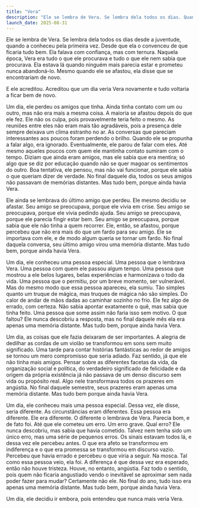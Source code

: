 ```yaml
---
title: "Vera"
description: "Ele se lembra de Vera. Se lembra dela todos os dias. Quando disse que se veriam de novo, ele acreditou."
launch_date: 2025-08-31
---
```

Ele se lembra de Vera. Se lembra dela todos os dias desde a juventude, quando a conheceu pela primeira vez. Desde que ela o convenceu de que ficaria tudo bem. Ela falava com confiança, mas com ternura. Naquela época, Vera era tudo o que ele procurava e tudo o que ele nem sabia que procurava. Ela estava lá quando ninguém mais parecia estar e prometeu nunca abandoná-lo. Mesmo quando ele se afastou, ela disse que se encontrariam de novo.

E ele acreditou. Acreditou que um dia veria Vera novamente e tudo voltaria a ficar bem de novo.

Um dia, ele perdeu os amigos que tinha. Ainda tinha contato com um ou outro, mas não era mais a mesma coisa. A maioria se afastou depois do que ele fez. Ele não os culpa, pois provavelmente teria feito o mesmo. As reuniões entre eles não eram mais tão agradáveis, pois a presença dele sempre deixava um clima estranho no ar. As conversas que pareciam interessantes aos poucos foram perdendo o brilho. Quando ele se propunha a falar algo, era ignorado. Eventualmente, ele parou de falar com eles. Até mesmo aqueles poucos com quem ele mantinha contato sumiram com o tempo. Diziam que ainda eram amigos, mas ele sabia que era mentira; só algo que se diz por educação quando não se quer magoar os sentimentos do outro. Boa tentativa, ele pensou, mas não vai funcionar, porque ele sabia o que queriam dizer de verdade. No final daquele dia, todos os seus amigos não passavam de memórias distantes. Mas tudo bem, porque ainda havia Vera.

Ele ainda se lembrava do último amigo que perdeu. Ele mesmo decidiu se afastar. Seu amigo se preocupava, porque ele vivia em crise. Seu amigo se preocupava, porque ele vivia pedindo ajuda. Seu amigo se preocupava, porque ele parecia fingir estar bem. Seu amigo se preocupava, porque sabia que ele não tinha a quem recorrer. Ele, então, se afastou, porque percebeu que não era mais do que um fardo para seu amigo. Ele se importava com ele, e de modo algum queria se tornar um fardo. No final daquela conversa, seu último amigo virou uma memória distante. Mas tudo bem, porque ainda havia Vera.

Um dia, ele conheceu uma pessoa especial. Uma pessoa que o lembrava Vera. Uma pessoa com quem ele passou algum tempo. Uma pessoa que mostrou a ele belos lugares, belas experiências e harmonizava o todo da vida. Uma pessoa que o permitiu, por um breve momento, ser vulnerável. Mas do mesmo modo que essa pessoa apareceu, ela sumiu. Tão simples quanto um truque de mágica, mas truques de mágica não são simples. Do calor de andar de mãos dadas ao caminhar sozinho no frio. Ele fez algo de errado, com certeza. Não sabia apontar exatamente o quê, mas sabia que tinha feito. Uma pessoa que some assim não faria isso sem motivo. O que faltou? Ele nunca descobriu a resposta, mas no final daquele mês ela era apenas uma memória distante. Mas tudo bem, porque ainda havia Vera.

Um dia, as coisas que ele fazia deixaram de ser importantes. A alegria de dedilhar as cordas de um violão se transformou em sons sem muito significado. Uma tarde para contar histórias fantásticas ao redor de amigos se tornou um mero compromisso que seria adiado. Faz sentido, já que ele não tinha mais amigos. Pensar sobre as diferentes facetas da vida, da organização social e política, do verdadeiro significado de felicidade e da origem da própria existência já não passava de um denso discurso sem vida ou propósito real. Algo nele transformava todos os prazeres em angústia. No final daquele semestre, seus prazeres eram apenas uma memória distante. Mas tudo bem porque ainda havia Vera.

Um dia, ele conheceu mais uma pessoa especial. Dessa vez, ele disse, seria diferente. As circunstâncias eram diferentes. Essa pessoa era diferente. Ele era diferente. O diferente o lembrava de Vera. Parecia bom, e de fato foi. Até que ele cometeu um erro. Um erro grave. Qual erro? Ele nunca descobriu, mas sabia que havia cometido. Talvez nem tenha sido um único erro, mas uma série de pequenos erros. Os sinais estavam todos lá, e dessa vez ele percebeu antes. O que era afeto se transformou em indiferença e o que era promessa se transformou em discurso vazio. Percebeu que havia errado e percebeu o que viria a seguir. Na mosca. Tal como essa pessoa veio, ela foi. A diferença é que dessa vez era esperado, então não houve tristeza. Houve, no entanto, angústia. Faz todo o sentido, pois quem não ficaria angustiado vendo o inevitável se aproximar sem nada poder fazer para mudar? Certamente não ele. No final do ano, tudo isso era apenas uma memória distante. Mas tudo bem, porque ainda havia Vera.

Um dia, ele decidiu ir embora, pois entendeu que nunca mais veria Vera.
